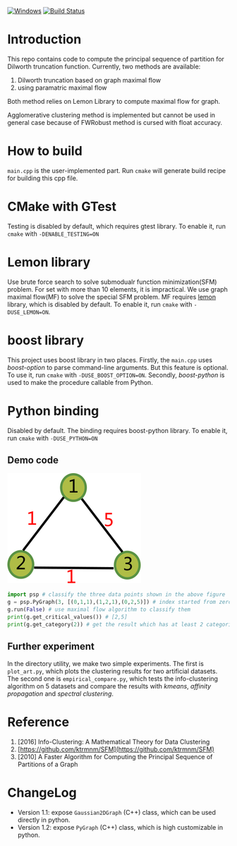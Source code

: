 [![Windows](https://ci.appveyor.com/api/projects/status/github/zhaofeng-shu33/principal_sequence_of_partition?branch=master&svg=true)](https://ci.appveyor.com/project/zhaofeng-shu33/principal-sequence-of-partition)
[![Build Status](https://api.travis-ci.com/zhaofeng-shu33/principal_sequence_of_partition.svg?branch=master)](https://travis-ci.com/zhaofeng-shu33/principal_sequence_of_partition/)
# Introduction
This repo contains code to compute the principal sequence of partition for Dilworth truncation function.
Currently, two methods are available:

1. Dilworth truncation based on graph maximal flow
2. using paramatric maximal flow

Both method relies on Lemon Library to compute maximal flow for graph.

Agglomerative clustering method is implemented but cannot be used in general case because of FWRobust method is cursed with float accuracy.

# How to build
`main.cpp` is the user-implemented part. Run `cmake` will generate build recipe for building this cpp file.

# CMake with GTest
Testing is disabled by default, which requires gtest library. To enable it, run `cmake` with `-DENABLE_TESTING=ON`

# Lemon library
Use brute force search to solve submodualr function minimization(SFM) problem. For set with more than 10 elements, it is impractical. We use graph maximal flow(MF) to solve the special SFM problem. MF requires [lemon](https://lemon.cs.elte.hu/trac/lemon) library, which is disabled by default. To enable it, run `cmake` with `-DUSE_LEMON=ON`. 

# boost library
This project uses boost library in two places. Firstly, the `main.cpp` uses *boost-option* to parse command-line arguments. But this feature is optional. To use it, run `cmake` with `-DUSE_BOOST_OPTION=ON`. Secondly, *boost-python* is used to make the procedure callable from Python.

# Python binding
Disabled by default. The binding requires boost-python library. To enable it, run `cmake` with `-DUSE_PYTHON=ON`

## Demo code
![](example.png)
```Python
import psp # classify the three data points shown in the above figure
g = psp.PyGraph(3, [(0,1,1),(1,2,1),(0,2,5)]) # index started from zero, similarity is 5 for vertex 0 and 2
g.run(False) # use maximal flow algorithm to classify them
print(g.get_critical_values()) # [2,5]
print(g.get_category(2)) # get the result which has at least 2 categories, which is [1,0,1]
```    
## Further experiment
In the directory utility, we make two simple experiments. The first is `plot_art.py`, 
which plots the clustering results for two artificial datasets.
The second one is `empirical_compare.py`, which tests the info-clustering algorithm on 5 datasets
and compare the results with *kmeans*, *affinity propagation* and *spectral clustering*.

# Reference
1. [2016] Info-Clustering: A Mathematical Theory for Data Clustering
1. [https://github.com/ktrmnm/SFM](https://github.com/ktrmnm/SFM)
1. [2010] A Faster Algorithm for Computing the Principal Sequence of Partitions of a Graph
# ChangeLog
* Version 1.1: expose `Gaussian2DGraph` (C++) class, which can be used directly in python.
* Version 1.2: expose `PyGraph` (C++) class, which is high customizable in python.